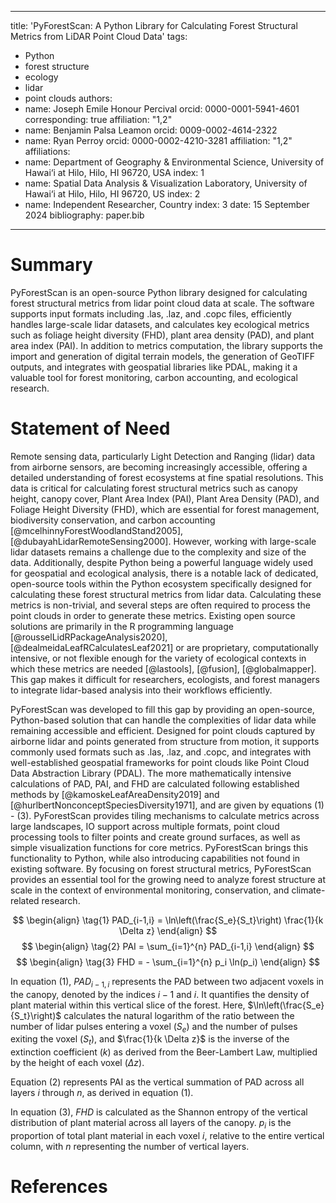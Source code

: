 
---
title: 'PyForestScan: A Python Library for Calculating Forest Structural Metrics from LiDAR Point Cloud Data'
tags:
  - Python
  - forest structure
  - ecology
  - lidar
  - point clouds
authors:
  - name: Joseph Emile Honour Percival
    orcid: 0000-0001-5941-4601
    corresponding: true
    affiliation: "1,2"
  - name: Benjamin Palsa Leamon
    orcid: 0009-0002-4614-2322
  - name: Ryan Perroy
    orcid: 0000-0002-4210-3281
    affiliation: "1,2"
affiliations:
 - name: Department of Geography & Environmental Science, University of Hawai‘i at Hilo, Hilo, HI 96720, USA
   index: 1
 - name: Spatial Data Analysis & Visualization Laboratory, University of Hawai‘i at Hilo, Hilo, HI 96720, US
   index: 2
 - name: Independent Researcher, Country
   index: 3
date: 15 September 2024
bibliography: paper.bib

---

# Summary

PyForestScan is an open-source Python library designed for calculating forest structural metrics from lidar point cloud data at scale. The software supports input formats including .las, .laz, and .copc files, efficiently handles large-scale lidar datasets, and calculates key ecological metrics such as foliage height diversity (FHD), plant area density (PAD), and plant area index (PAI). In addition to metrics computation, the library supports the import and generation of digital terrain models, the generation of GeoTIFF outputs, and integrates with geospatial libraries like PDAL, making it a valuable tool for forest monitoring, carbon accounting, and ecological research.

# Statement of Need

Remote sensing data, particularly Light Detection and Ranging (lidar) data from airborne sensors, are becoming increasingly accessible, offering a detailed understanding of forest ecosystems at fine spatial resolutions. This data is critical for calculating forest structural metrics such as canopy height, canopy cover, Plant Area Index (PAI), Plant Area Density (PAD), and Foliage Height Diversity (FHD), which are essential for forest management, biodiversity conservation, and carbon accounting [@mcelhinnyForestWoodlandStand2005], [@dubayahLidarRemoteSensing2000]. However, working with large-scale lidar datasets remains a challenge due to the complexity and size of the data. Additionally, despite Python being a powerful language widely used for geospatial and ecological analysis, there is a notable lack of dedicated, open-source tools within the Python ecosystem specifically designed for calculating these forest structural metrics from lidar data. Calculating these metrics is non-trivial, and several steps are often required to process the point clouds in order to generate these metrics. Existing open source solutions are primarily in the R programming language [@rousselLidRPackageAnalysis2020], [@dealmeidaLeafRCalculatesLeaf2021] or are proprietary, computationally intensive, or not flexible enough for the variety of ecological contexts in which these metrics are needed [@lastools], [@fusion], [@globalmapper]. This gap makes it difficult for researchers, ecologists, and forest managers to integrate lidar-based analysis into their workflows efficiently.

PyForestScan was developed to fill this gap by providing an open-source, Python-based solution that can handle the complexities of lidar data while remaining accessible and efficient. Designed for point clouds captured by airborne lidar and points generated from structure from motion, it supports commonly used formats such as .las, .laz, and .copc, and integrates with well-established geospatial frameworks for point clouds like Point Cloud Data Abstraction Library (PDAL). The more mathematically intensive calculations of PAD, PAI, and FHD are calculated following established methods by [@kamoskeLeafAreaDensity2019] and [@hurlbertNonconceptSpeciesDiversity1971], and are given by equations (1) - (3). PyForestScan provides tiling mechanisms to calculate metrics across large landscapes, IO support across multiple formats, point cloud processing tools to filter points and create ground surfaces, as well as simple visualization functions for core metrics. PyForestScan brings this functionality to Python, while also introducing capabilities not found in existing software. By focusing on forest structural metrics, PyForestScan provides an essential tool for the growing need to analyze forest structure at scale in the context of environmental monitoring, conservation, and climate-related research.


$$
\begin{align}
  \tag{1}
  PAD_{i-1,i} = \ln\left(\frac{S_e}{S_t}\right) \frac{1}{k \Delta z}
\end{align}
$$
$$
\begin{align}
  \tag{2}
  PAI = \sum_{i=1}^{n} PAD_{i-1,i}
\end{align}
$$
$$
\begin{align}
  \tag{3}
  FHD = - \sum_{i=1}^{n} p_i \ln(p_i)
\end{align}
$$

In equation (1), $PAD_{i-1,i}$ represents the PAD between two adjacent voxels in the canopy, denoted by the indices $i-1$ and $i$. It quantifies the density of plant material within this vertical slice of the forest. Here, $\ln\left(\frac{S_e}{S_t}\right)$ calculates the natural logarithm of the ratio between the number of lidar pulses entering a voxel ($S_e$) and the number of pulses exiting the voxel ($S_t$), and $\frac{1}{k \Delta z}$ is the inverse of the extinction coefficient ($k$) as derived from the Beer-Lambert Law,  multiplied by the height of each voxel ($\Delta z$).

Equation (2) represents PAI as the vertical summation of PAD across all layers $i$ through $n$, as derived in equation (1).

In equation (3), $FHD$ is calculated as the Shannon entropy of the vertical distribution of plant material across all layers of the canopy. $p_i$ is the proportion of total plant material in each voxel $i$, relative to the entire vertical column, with $n$ representing the number of vertical layers. 

# References




